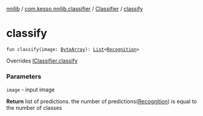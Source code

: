 [nnilib](../../index.md) / [com.kesso.nnilib.classifier](../index.md) / [Classifier](index.md) / [classify](./classify.md)

# classify

`fun classify(image: `[`ByteArray`](https://kotlinlang.org/api/latest/jvm/stdlib/kotlin/-byte-array/index.html)`): `[`List`](https://kotlinlang.org/api/latest/jvm/stdlib/kotlin.collections/-list/index.html)`<`[`Recognition`](../../com.kesso.nnilib.recognition/-recognition/index.md)`>`

Overrides [IClassifier.classify](../-i-classifier/classify.md)

### Parameters

`image` - input image

**Return**
list of predictions. the number of predictions([Recognition](../../com.kesso.nnilib.recognition/-recognition/index.md)) is equal to the number of classes

